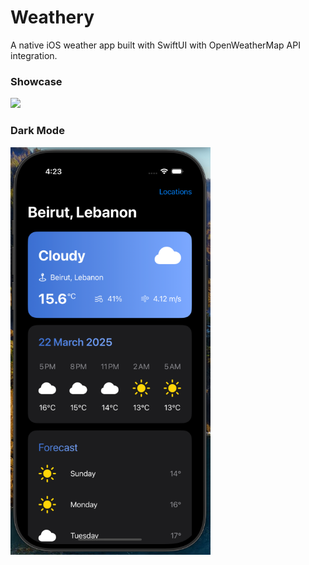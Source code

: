 # Weathery

A native iOS weather app built with SwiftUI with OpenWeatherMap API integration.

### Showcase

<img src="./Showcase/Showcase.gif" width="320" />

### Dark Mode
<img src="./Showcase/DarkModeScreenshot.png" width="320" />
